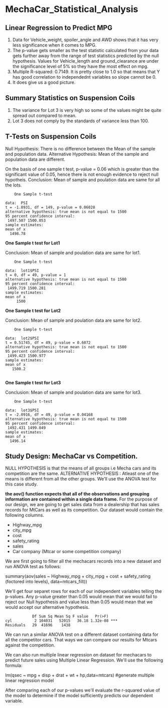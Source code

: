 # MechaCar_Statistical_Analysis

## Linear Regression to Predict MPG
1. Data for Vehicle_weight, spoiler_angle and AWD shows that it has very less significance when it comes to MPG.
2. The p-value gets smaller as the test statistic calculated from your data gets further away from the range of test statistics predicted by the null hypothesis.
Values for Vehicle_length and ground_clearance are under the significance level of 5% so they have the most effect on mpg.
3. Multiple R-squared:  0.7149. It is pretty close to 1.0 so that means that Y has good correlation to independednt variables so slope cannot be 0.
4. It does give us a good picture.

## Summary Statistics on Suspension Coils

1. The variance for Lot 3 is very high so some of the values might be quite spread out compared to mean.
2. Lot 3 does not comply by the standards of variance less than 100.

## T-Tests on Suspension Coils
Null Hypothesis: There is no difference between the Mean of the sample and population data.
Alternative Hypothesis: Mean of the sample and population data are different.

On the basis of one sample t test, p-value = 0.06 which is greater than the significant value of 0.05, hence there is not enough evidence to reject null hypotheis. Conclusion: Mean of sample and poulation data are same for all the lots.
```
	One Sample t-test

data:  PSI
t = -1.8931, df = 149, p-value = 0.06028
alternative hypothesis: true mean is not equal to 1500
95 percent confidence interval:
 1497.507 1500.053
sample estimates:
mean of x 
  1498.78 
```
**One Sample t test for Lot1**

Conclusion: Mean of sample and poulation data are same for lot1.

```
	One Sample t-test

data:  lot1$PSI
t = 0, df = 49, p-value = 1
alternative hypothesis: true mean is not equal to 1500
95 percent confidence interval:
 1499.719 1500.281
sample estimates:
mean of x 
     1500 
```
**One Sample t test for Lot2**

Conclusion: Mean of sample and poulation data are same for lot2.

```
	One Sample t-test

data:  lot2$PSI
t = 0.51745, df = 49, p-value = 0.6072
alternative hypothesis: true mean is not equal to 1500
95 percent confidence interval:
 1499.423 1500.977
sample estimates:
mean of x 
   1500.2 
   
```

**One Sample t test for Lot3**

Conclusion: Mean of sample and poulation data are same for lot3.

```
	One Sample t-test

data:  lot3$PSI
t = -2.0916, df = 49, p-value = 0.04168
alternative hypothesis: true mean is not equal to 1500
95 percent confidence interval:
 1492.431 1499.849
sample estimates:
mean of x 
  1496.14 
```

## Study Design: MechaCar vs Competition.

NULL HYPOTHESIS is that the means of all groups i.e Mecha cars and its competition are the same.
ALTERNATIVE HYPOTHESIS : Atleast one of the means is different from all the other groups.
We'll use the ANOVA test for this case study.

**the aov() function expects that all of the observations and grouping information are contained within a single data frame.**
For the purpose of our design, we are going to get sales data from a dealership that has sales records for MtCars as well as its competition. Our dataset would contain the following columns. 

- Highway_mpg	
- city_mpg	
- cost 	
- safety_rating	
- sales
- Car company (Mtcar or some competition company)

We are first going to filter all the mechacars records into a new dataset and run ANOVA test as follows:

summary(aov(sales ~ Highway_mpg + city_mpg +  cost + safety_rating (foctored into levels), data=mtcars_filt))

We'll get four separet rows for each of our independent variables telling the p-values. Any p-value greater than 0.05 would mean that we would fail to reject our Null hypothesis and value less than 0.05 would mean that we would accept our alternative hypothesis.

```
            Df Sum Sq Mean Sq F value   Pr(>F)    
cyl          2 104031   52015   36.18 1.32e-08 ***
Residuals   29  41696    1438 
```
We can run a similar ANOVA test on a different dataset containing data for all the competitor cars. That ways we can compare our results for Mtcars against the competition. 

We can also run multiple linear regression on dataset for mechacars to predict future sales using Multiple Linear Regression. We'll use the following formula:

lm(qsec ~ mpg + disp + drat + wt + hp,data=mtcars) #generate multiple linear regression model

After comparing each of our p-values we'll evaluate the r-squared value of the model to determine if the model sufficiently predicts our dependent variable.


